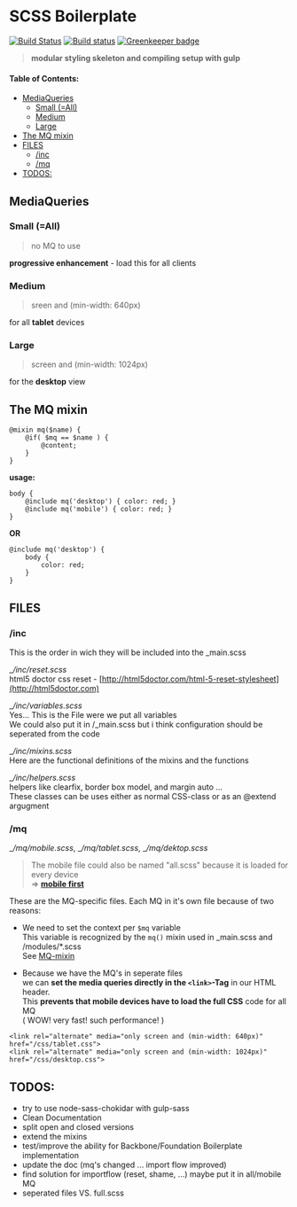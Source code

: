 # SCSS Boilerplate

[![Build Status](https://travis-ci.org/DoubleU23/scss.boilerplate.svg?branch=master)](https://travis-ci.org/DoubleU23/scss.boilerplate)
[![Build status](https://ci.appveyor.com/api/projects/status/ocspiop97dlpccem/branch/master?svg=true)](https://ci.appveyor.com/project/DoubleU23/scss-boilerplate/branch/master)
[![Greenkeeper badge](https://badges.greenkeeper.io/DoubleU23/scss.boilerplate.svg)](https://greenkeeper.io/)

> **modular styling skeleton and compiling setup with gulp**

#### Table of Contents:  
<!-- MarkdownTOC autolink="true" -->

- [MediaQueries](#mediaqueries)
    - [Small \(=All\)](#small-all)
    - [Medium](#medium)
    - [Large](#large)
- [The MQ mixin](#the-mq-mixin)
- [FILES](#files)
    - [/inc](#inc)
    - [/mq](#mq)
- [TODOS:](#todos)

<!-- /MarkdownTOC -->

## MediaQueries

### Small (=All) 
> no MQ to use  

**progressive enhancement** - load this for all clients

### Medium  
> sreen and (min-width: 640px)  

for all **tablet** devices

### Large  
> screen and (min-width: 1024px)  

for the **desktop** view

<a name="mq_mixin"></a>
## The MQ mixin
```
@mixin mq($name) {
    @if( $mq == $name ) {
        @content;
    }
}
```
__usage:__
```
body {
    @include mq('desktop') { color: red; }
    @include mq('mobile') { color: red; }
}
```
__OR__
```
@include mq('desktop') {
    body {
        color: red;
    }
}

```

## FILES

### /inc
This is the order in wich they will be included into the _main.scss

__/inc/_reset.scss__  
html5 doctor css reset - 
[http://html5doctor.com/html-5-reset-stylesheet](http://html5doctor.com)  

__/inc/_variables.scss__  
Yes... This is the File were we put all variables  
We could also put it in /_main.scss but i think configuration should be seperated from the code

__/inc/_mixins.scss__  
Here are the functional definitions of the mixins and the functions

__/inc/_helpers.scss__  
helpers like clearfix, border box model, and margin auto ...  
These classes can be uses either as normal CSS-class or as an @extend argugment

### /mq
__/mq/_mobile.scss__, __/mq/_tablet.scss__, __/mq/_dektop.scss__
> The mobile file could also be named "all.scss" because it is loaded for every device  
=> [__mobile first__](http://lmgtfy.com?q=mobile+first)

These are the MQ-specific files. Each MQ in it's own file because of two reasons:  

* We need to set the context per `$mq` variable  
    This variable is recognized by the `mq()` mixin used in _main.scss and /modules/*.scss  
    See [MQ-mixin](#mq_mixin)
    
* Because we have the MQ's in seperate files  
    we can __set the media queries directly in the `<link>`-Tag__ in our HTML header.  
    This __prevents that mobile devices have to load the full CSS__ code for all MQ  
    ( WOW! very fast! such performance! )
```
<link rel="alternate" media="only screen and (min-width: 640px)" href="/css/tablet.css">  
<link rel="alternate" media="only screen and (min-width: 1024px)" href="/css/desktop.css">
```

## TODOS:
* try to use node-sass-chokidar with gulp-sass
* Clean Documentation
* split open and closed versions
* extend the mixins
* test/improve the ability for Backbone/Foundation Boilerplate implementation
* update the doc (mq's changed ... import flow improved)
* find solution for importflow (reset, shame, ...) maybe put it in all/mobile MQ
* seperated files VS. full.scss
